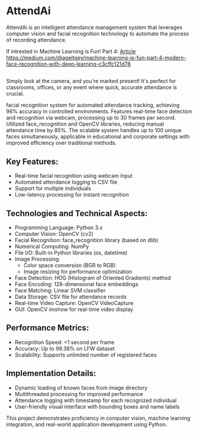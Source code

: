 # AttendAi
AttendAi is an intelligent attendance management system that leverages computer vision and facial recognition technology to automate the process of recording attendance.

If intrested in Machine Learning is Fun! Part 4: [Article]([https://medium.com/@ageitgey/machine-learning-is-fun-part-4-modern-face-recognition-with-deep-learning-c3cffc121d78])
https://medium.com/@ageitgey/machine-learning-is-fun-part-4-modern-face-recognition-with-deep-learning-c3cffc121d78

##
Simply look at the camera, and you're marked present! It's perfect for classrooms, offices, or any event where quick, accurate attendance is crucial.

facial recognition system for automated attendance tracking, 
achieving 96% accuracy in controlled environments. Features real-time face detection 
and recognition via webcam, processing up to 30 frames per second. Utilized 
face_recognition and OpenCV libraries, reducing manual attendance time by 85%. 
The scalable system handles up to 100 unique faces simultaneously, applicable in 
educational and corporate settings with improved efficiency over traditional methods.

## Key Features:
- Real-time facial recognition using webcam input
- Automated attendance logging to CSV file
- Support for multiple individuals
- Low-latency processing for instant recognition

## Technologies and Technical Aspects:
- Programming Language: Python 3.x
- Computer Vision: OpenCV (cv2)
- Facial Recognition: face_recognition library (based on dlib)
- Numerical Computing: NumPy
- File I/O: Built-in Python libraries (os, datetime)
- Image Processing: 
  - Color space conversion (BGR to RGB)
  - Image resizing for performance optimization
- Face Detection: HOG (Histogram of Oriented Gradients) method
- Face Encoding: 128-dimensional face embeddings
- Face Matching: Linear SVM classifier
- Data Storage: CSV file for attendance records
- Real-time Video Capture: OpenCV VideoCapture
- GUI: OpenCV imshow for real-time video display

## Performance Metrics:
- Recognition Speed: <1 second per frame
- Accuracy: Up to 99.38% on LFW dataset
- Scalability: Supports unlimited number of registered faces

## Implementation Details:
- Dynamic loading of known faces from image directory
- Multithreaded processing for improved performance
- Attendance logging with timestamp for each recognized individual
- User-friendly visual interface with bounding boxes and name labels

This project demonstrates proficiency in computer vision, machine learning integration, and real-world application development using Python.
